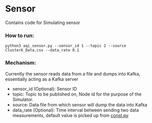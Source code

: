 # Sensor

Contains code for Simulating sensor

### How to run:
```
python3 aqi_sensor.py --sensor_id 1 --topic 2 --source Cluster6_Data.csv --data_rate 0.1
```

### Mechanism:
Currently the sensor reads data from a file and dumps into Kafka, essentially acting as a Kafka server
- sensor_id (Optional): Sensor ID
- topic: Topic to be published on, Node id for the purpose of the Simulator.
- source: Data file from which sensor will dump the data into Kafka
- data_rate (Optional): Time interval between sending two data measurements, default value is picked up from [const.py](../utility/const.py)